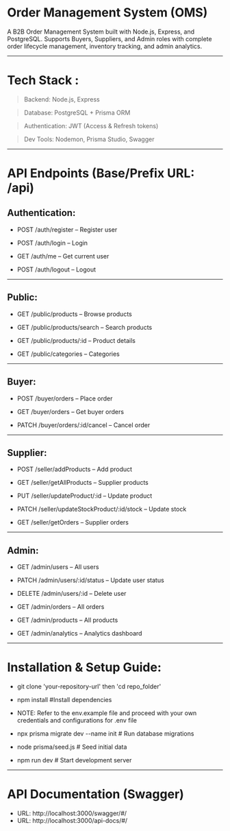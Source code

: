 # Order Management System (OMS)
A B2B Order Management System built with Node.js, Express, and PostgreSQL. Supports Buyers, Suppliers, and Admin roles with complete order lifecycle management, inventory tracking, and admin analytics.

---

# Tech Stack :

> Backend: Node.js, Express

> Database: PostgreSQL + Prisma ORM

> Authentication: JWT (Access & Refresh tokens)

> Dev Tools: Nodemon, Prisma Studio, Swagger

---

# API Endpoints (Base/Prefix URL: /api)

## **Authentication**:

* POST /auth/register – Register user

* POST /auth/login – Login

* GET /auth/me – Get current user

* POST /auth/logout – Logout
---
## **Public**:

* GET /public/products – Browse products

* GET /public/products/search – Search products

* GET /public/products/:id – Product details

* GET /public/categories – Categories
---
## **Buyer**:

* POST /buyer/orders – Place order

* GET /buyer/orders – Get buyer orders

* PATCH /buyer/orders/:id/cancel – Cancel order
---
## **Supplier**:

* POST /seller/addProducts – Add product

* GET /seller/getAllProducts – Supplier products

* PUT /seller/updateProduct/:id – Update product

* PATCH /seller/updateStockProduct/:id/stock – Update stock

* GET /seller/getOrders – Supplier orders
---
## **Admin**:

* GET /admin/users – All users

* PATCH /admin/users/:id/status – Update user status

* DELETE /admin/users/:id – Delete user

* GET /admin/orders – All orders

* GET /admin/products – All products

* GET /admin/analytics – Analytics dashboard

---

# Installation & Setup Guide:

* git clone 'your-repository-url' then 'cd repo_folder'

* npm install #Install dependencies

* NOTE: Refer to the env.example file and proceed with your own credentials and configurations for .env file 

* npx prisma migrate dev --name init # Run database migrations

* node prisma/seed.js # Seed initial data

* npm run dev # Start development server

---

# API Documentation (Swagger)
* URL: http://localhost:3000/swagger/#/
* URL: http://localhost:3000/api-docs/#/

